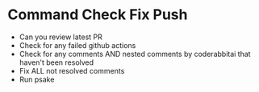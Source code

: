 # Command Check Fix Push

- Can you review latest PR
- Check for any failed github actions
- Check for any comments AND nested comments by coderabbitai that haven't been resolved
- Fix ALL not resolved comments
- Run psake
